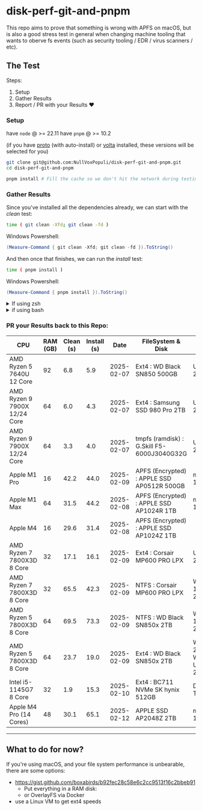 # disk-perf-git-and-pnpm

This repo aims to prove that something is wrong with APFS on macOS, but is also a good stress test in general when changing machine tooling that wants to oberve fs events (such as security tooling / EDR / virus scanners / etc).


## The Test

Steps:
1. Setup 
2. Gather Results 
3. Report / PR with your Results ❤️

### Setup

have `node` @ >= 22.11 
have `pnpm` @ >= 10.2

(if you have [proto](https://moonrepo.dev/proto) (with auto-install) or [volta](https://volta.sh/) installed, these versions will be selected for you)

```bash
git clone git@github.com:NullVoxPopuli/disk-perf-git-and-pnpm.git
cd disk-perf-git-and-pnpm

pnpm install # Fill the cache so we don't hit the network during testing
```

### Gather Results

Since you've installed all the dependencies already,
we can start with the _clean_ test:
```bash 
time ( git clean -Xfd; git clean -fd )
```


Windows Powershell:
```powershell
(Measure-Command { git clean -Xfd; git clean -fd }).ToString()
```

And then once that finishes, we can run the _install_ test:
```bash
time ( pnpm install )
```

Windows Powershell:
```powershell
(Measure-Command { pnpm install }).ToString()
```

<details><summary>If using zsh</summary>
  
your time will be `total`.

```bash
0.01s user 0.00s system 94% cpu 0.007 total
#.                              ^ this number
```

and round to the tenths decimal place

</details>

<detailS><summary>if using bash</summary>

your time will be `real`.

```bash
real    2.02s # this number
user    0.00s
sys     0.01s
```

and round to the tenths decimal place

</detailS>

### PR your Results back to this Repo:

| CPU | RAM (GB) | Clean (s) | Install (s) | Date | FileSystem & Disk | OS |
| --- | -------- | --------- | ----------- | ---- | ----- | --- |
| AMD Ryzen 5 7640U 12 Core | 92 | 6.8 | 5.9 | 2025-02-07 | Ext4 : WD Black SN850 500GB | Ubuntu 24.04.1 |
| AMD Ryzen 9 7900X 12/24 Core | 64 | 6.0 | 4.3 | 2025-02-07 | Ext4 : Samsung SSD 980 Pro 2TB | Ubuntu 24.04.1 |
| AMD Ryzen 9 7900X 12/24 Core | 64 | 3.3 | 4.0 | 2025-02-07 | tmpfs (ramdisk) : G.Skill F5-6000J3040G32G | Ubuntu 24.04.1 |
| Apple M1 Pro | 16 | 42.2 | 44.0 | 2025-02-09 | APFS (Encrypted) : APPLE SSD AP0512R 500GB | macOS 15.3 |
| Apple M1 Max | 64 | 31.5 | 44.2 | 2025-02-08 | APFS (Encrypted) : APPLE SSD AP1024R 1TB | macOS 14.7.3 |
| Apple M4 | 16 | 29.6 | 31.4 | 2025-02-08 | APFS (Encrypted) : APPLE SSD AP1024Z 1TB | |
| AMD Ryzen 7 7800X3D 8 Core | 32 | 17.1 | 16.1 | 2025-02-09 | Ext4 : Corsair MP600 PRO LPX | Ubuntu 22.04.3 |
| AMD Ryzen 7 7800X3D 8 Core | 32 | 65.5 | 42.3 | 2025-02-09 | NTFS : Corsair MP600 PRO LPX | Windows 10 Pro 22H2 |
| AMD Ryzen 5 7800X3D 8 Core | 64 | 69.5 | 73.3 | 2025-02-09 | NTFS : WD Black SN850x 2TB | Windows 11 Pro 23H2 |
| AMD Ryzen 5 7800X3D 8 Core | 64 | 23.7 | 19.0 | 2025-02-09 | Ext4 : WD Black SN850x 2TB | W11 Pro 23H2 / WSL2 / Ubuntu 24.04 |
| Intel i5-1145G7 8 Core | 32 | 1.9 | 15.3 | 2025-02-10 | Ext4 : BC711 NVMe SK hynix 512GB | Debian Trixie |
| Apple M4 Pro (14 Cores) | 48 | 30.1 | 65.1 | 2025-02-12 | APPLE SSD AP2048Z 2TB | macOS 15.3 |


----------------------

## What to do for now?

If you're using macOS, and your file system performance is unbearable, there are some options:

- https://gist.github.com/boxabirds/b92fec28c58e6c2cc9513f16c2bbeb91
  - Put everything in a RAM disk: 
  - or OverlayFS via Docker 
- use a Linux VM to get ext4 speeds







